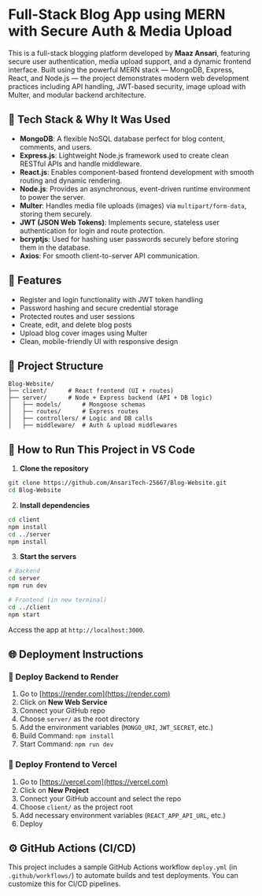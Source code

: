 # Full-Stack Blog App using MERN with Secure Auth & Media Upload

This is a full-stack blogging platform developed by **Maaz Ansari**, featuring secure user authentication, media upload support, and a dynamic frontend interface. Built using the powerful MERN stack — MongoDB, Express, React, and Node.js — the project demonstrates modern web development practices including API handling, JWT-based security, image upload with Multer, and modular backend architecture.

## 🔧 Tech Stack & Why It Was Used

- **MongoDB**: A flexible NoSQL database perfect for blog content, comments, and users.
- **Express.js**: Lightweight Node.js framework used to create clean RESTful APIs and handle middleware.
- **React.js**: Enables component-based frontend development with smooth routing and dynamic rendering.
- **Node.js**: Provides an asynchronous, event-driven runtime environment to power the server.
- **Multer**: Handles media file uploads (images) via `multipart/form-data`, storing them securely.
- **JWT (JSON Web Tokens)**: Implements secure, stateless user authentication for login and route protection.
- **bcryptjs**: Used for hashing user passwords securely before storing them in the database.
- **Axios**: For smooth client-to-server API communication.

## 🔐 Features

- Register and login functionality with JWT token handling
- Password hashing and secure credential storage
- Protected routes and user sessions
- Create, edit, and delete blog posts
- Upload blog cover images using Multer
- Clean, mobile-friendly UI with responsive design

## 📁 Project Structure

```
Blog-Website/
├── client/      # React frontend (UI + routes)
├── server/      # Node + Express backend (API + DB logic)
│   ├── models/      # Mongoose schemas
│   ├── routes/      # Express routes
│   ├── controllers/ # Logic and DB calls
│   ├── middleware/  # Auth & upload middlewares
```

## 🚀 How to Run This Project in VS Code

1. **Clone the repository**
```bash
git clone https://github.com/AnsariTech-25667/Blog-Website.git
cd Blog-Website
```

2. **Install dependencies**
```bash
cd client
npm install
cd ../server
npm install
```

3. **Start the servers**
```bash
# Backend
cd server
npm run dev

# Frontend (in new terminal)
cd ../client
npm start
```

Access the app at `http://localhost:3000`.

## 🌐 Deployment Instructions

### 🔹 Deploy Backend to Render
1. Go to [https://render.com](https://render.com)
2. Click on **New Web Service**
3. Connect your GitHub repo
4. Choose `server/` as the root directory
5. Add the environment variables (`MONGO_URI`, `JWT_SECRET`, etc.)
6. Build Command: `npm install`
7. Start Command: `npm run dev`

### 🔹 Deploy Frontend to Vercel
1. Go to [https://vercel.com](https://vercel.com)
2. Click on **New Project**
3. Connect your GitHub account and select the repo
4. Choose `client/` as the project root
5. Add necessary environment variables (`REACT_APP_API_URL`, etc.)
6. Deploy

## ⚙️ GitHub Actions (CI/CD)

This project includes a sample GitHub Actions workflow `deploy.yml` (in `.github/workflows/`) to automate builds and test deployments. You can customize this for CI/CD pipelines.


